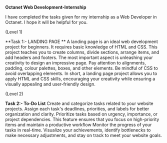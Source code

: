 **Octanet Web Development-Internship**

I have completed the tasks given for my internship as a Web Developer in Octanet. I hope it will be helpful for you.

(Level 1)

**Task 1:- LANDING PAGE **
A landing page is an ideal web development project for beginners. It requires basic knowledge of HTML and CSS. This project teaches you to create columns, divide sections, arrange items, and add headers and footers. The most important aspect is unleashing your creativity to design an impressive page. Pay attention to alignments, padding, colour palettes, boxes, and other elements. Be mindful of CSS to avoid overlapping elements. In short, a landing page project allows you to apply HTML and CSS skills, encouraging your creativity while ensuring a visually appealing and user-friendly design.

(Level 2)

**Task 2:- To-Do List**
Create and categorize tasks related to your website projects. Assign each task's deadlines, priorities, and labels for better organization and clarity. Prioritize tasks based on urgency, importance, or project dependencies. This feature ensures that you focus on high-priority items and maintain a productive workflow Monitor the progress of your tasks in real-time. Visualize your achievements, identify bottlenecks to make necessary adjustments, and stay on track to meet your website goals.
